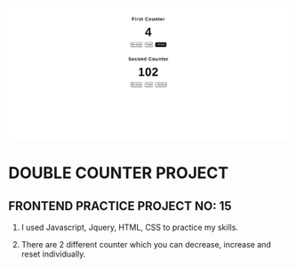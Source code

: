 ![example](doubleCounterProject.png)

# DOUBLE COUNTER PROJECT

## FRONTEND PRACTICE PROJECT NO: 15

1. I used Javascript, Jquery, HTML, CSS to practice my skills.

2. There are 2 different counter which you can decrease, increase and reset individually.
